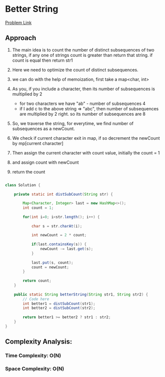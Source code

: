 # Better String

[Problem Link](https://www.geeksforgeeks.org/problems/better-string/1)

## Approach 

1. The main idea is to count the number of distinct subsequences of two strings, if any one of strings count is greater than return that string. if count is equal then return str1
2. Here we need to optimize the count of distinct subsequences.
3. we can do with the help of memoization, first take a map<char, int>
4. As you, if you include a character, then its number of subsequences is multiplied by 2
    - for two characters we have "ab" - number of subsequences 4
    - if I add c to the above string => "abc", then number of subsequences are multiplied by 2 right. so its number of subsequences are 8
5. So, we traverse the string, for everytime, we find number of subsequences as a newCount.
6. We check if current character exit in map, if so decrement the newCount by mp[current character]

7. Then assign the current character with count value, initially the count = 1
8. and assign count with newCount
9. return the count

```Java

class Solution {
    
    private static int distSubCount(String str) {
        
        Map<Character, Integer> last = new HashMap<>();
        int count = 1;
        
        for(int i=0; i<str.length(); i++) {
            
            char s = str.charAt(i);
            
            int newCount = 2 * count;
            
            if(last.containsKey(s)) {
                newCount -= last.get(s);
            }
            
            last.put(s, count);
            count = newCount;
        }
        
        return count;
    }
    
    public static String betterString(String str1, String str2) {
        // Code here
        int better1 = distSubCount(str1);
        int better2 = distSubCount(str2);
        
        return better1 >= better2 ? str1 : str2;
    }
}

```

## Complexity Analysis:

### Time Complexity: O(N) 

### Space Complexity: O(N)